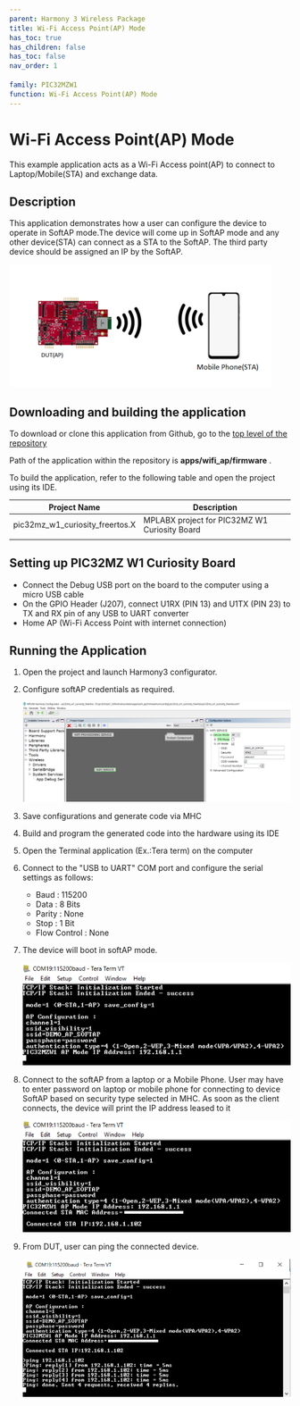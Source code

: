 ```yaml
---
parent: Harmony 3 Wireless Package
title: Wi-Fi Access Point(AP) Mode
has_toc: true
has_children: false
has_toc: false
nav_order: 1

family: PIC32MZW1
function: Wi-Fi Access Point(AP) Mode
---
```


# Wi-Fi Access Point(AP) Mode 

This example application acts as a Wi-Fi Access point(AP) to connect to Laptop/Mobile(STA) and exchange data.

## Description

This application demonstrates how a user can configure the device to operate in SoftAP mode.The device will come up in SoftAP mode and any other device(STA) can connect as a STA to the SoftAP. The third party device should be assigned an IP by the SoftAP.

![](images/wifi_ap_diagram.png)


## Downloading and building the application

To download or clone this application from Github, go to the [top level of the repository](https://github.com/Microchip-MPLAB-Harmony/wireless)


Path of the application within the repository is **apps/wifi_ap/firmware** .

To build the application, refer to the following table and open the project using its IDE.

| Project Name      | Description                                    |
| ----------------- | ---------------------------------------------- |
| pic32mz_w1_curiosity_freertos.X | MPLABX project for PIC32MZ W1 Curiosity Board |
|||

## Setting up PIC32MZ W1 Curiosity Board

- Connect the Debug USB port on the board to the computer using a micro USB cable
- On the GPIO Header (J207), connect U1RX (PIN 13) and U1TX (PIN 23) to TX and RX pin of any USB to UART converter
- Home AP (Wi-Fi Access Point with internet connection)

## Running the Application

1. Open the project and launch Harmony3 configurator.
2. Configure softAP credentials as required.

    ![MHC](images/wifi_ap_MHC1.png)

3.	Save configurations and generate code via MHC 
4.	Build and program the generated code into the hardware using its IDE
5. Open the Terminal application (Ex.:Tera term) on the computer
6. Connect to the "USB to UART" COM port and configure the serial settings as follows:
    - Baud : 115200
    - Data : 8 Bits
    - Parity : None
    - Stop : 1 Bit
    - Flow Control : None

7. The device will boot in softAP mode.

    ![Console](images/wifi_ap_log1.png)

8. Connect to the softAP from a laptop or a Mobile Phone.
   User may have to enter password on laptop or mobile phone for connecting to device SoftAP based on security type selected in MHC.
   As soon as the client connects, the device will print the IP address leased to it 

    ![Console](images/wifi_ap_log2.png)

9. From DUT, user can ping the connected device. 

    ![Console](images/wifi_ap_log3.png)

